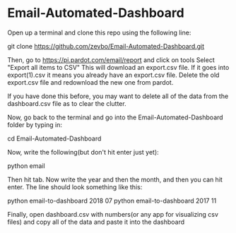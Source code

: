 # Email-Automated-Dashboard

Open up a terminal and clone this repo using the following line:

git clone https://github.com/zevbo/Email-Automated-Dashboard.git

Then, go to https://pi.pardot.com/email/report and click on tools
Select "Export all items to CSV"
This will download an export.csv file. If it goes into export(1).csv it means you already have an export.csv file. Delete the old export.csv file and redownload the new one from pardot.

If you have done this before, you may want to delete all of the data from the dashboard.csv file as to clear the clutter.

Now, go back to the terminal and go into the Email-Automated-Dashboard folder by typing in:

cd Email-Automated-Dashboard

Now, write the following(but don't hit enter just yet):

python email

Then hit tab. Now write the year and then the month, and then you can hit enter.
The line should look something like this:

python email-to-dashboard 2018 07
python email-to-dashboard 2017 11

Finally, open dashboard.csv with numbers(or any app for visualizing csv files) and copy all of the data and paste it into the dashboard
